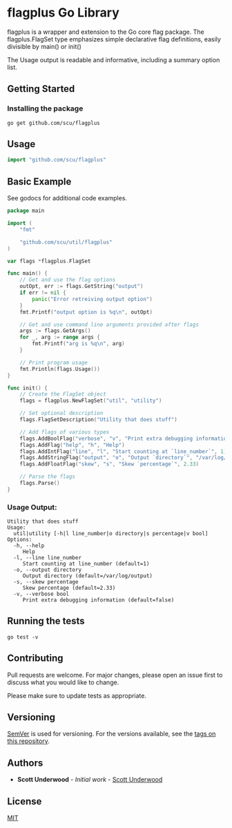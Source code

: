 # flagplus Go Library

flagplus is a wrapper and extension to the Go core flag package.
The flagplus.FlagSet type emphasizes simple declarative flag definitions,
easily divisible by main() or init()

The Usage output is readable and informative, including a summary option list.

## Getting Started
### Installing the package
```
go get github.com/scu/flagplus
```

## Usage

```go
import "github.com/scu/flagplus"
```

## Basic Example
See godocs for additional code examples.
```go
package main

import (
	"fmt"

	"github.com/scu/util/flagplus"
)

var flags *flagplus.FlagSet

func main() {
	// Get and use the flag options
	outOpt, err := flags.GetString("output")
	if err != nil {
		panic("Error retreiving output option")
	}
	fmt.Printf("output option is %q\n", outOpt)

	// Get and use command line arguments provided after flags
	args := flags.GetArgs()
	for _, arg := range args {
		fmt.Printf("arg is %q\n", arg)
	}

	// Print program usage
	fmt.Println(flags.Usage())
}

func init() {
	// Create the FlagSet object
	flags = flagplus.NewFlagSet("util", "utility")

	// Set optional description
	flags.FlagSetDescription("Utility that does stuff")

	// Add flags of various types
	flags.AddBoolFlag("verbose", "v", "Print extra debugging information", false)
	flags.AddFlag("help", "h", "Help")
	flags.AddIntFlag("line", "l", "Start counting at `line_number`", 1)
	flags.AddStringFlag("output", "o", "Output `directory`", "/var/log/output")
	flags.AddFloatFlag("skew", "s", "Skew `percentage`", 2.33)

	// Parse the flags
	flags.Parse()
}
```
### Usage Output:
```
Utility that does stuff
Usage:
  util|utility [-h|l line_number|o directory|s percentage|v bool]
Options:
  -h, --help 
     Help
  -l, --line line_number
     Start counting at line_number (default=1)
  -o, --output directory
     Output directory (default=/var/log/output)
  -s, --skew percentage
     Skew percentage (default=2.33)
  -v, --verbose bool
     Print extra debugging information (default=false)
```

## Running the tests
```
go test -v
```


## Contributing
Pull requests are welcome. For major changes, please open an issue first to discuss what you would like to change.

Please make sure to update tests as appropriate.

## Versioning

[SemVer](http://semver.org/) is used for versioning. For the versions available, see the [tags on this repository](https://github.com/scu/flagplus/tags). 

## Authors

* **Scott Underwood** - *Initial work* - [Scott Underwood](https://github.com/scu)

## License
[MIT](https://choosealicense.com/licenses/mit/)